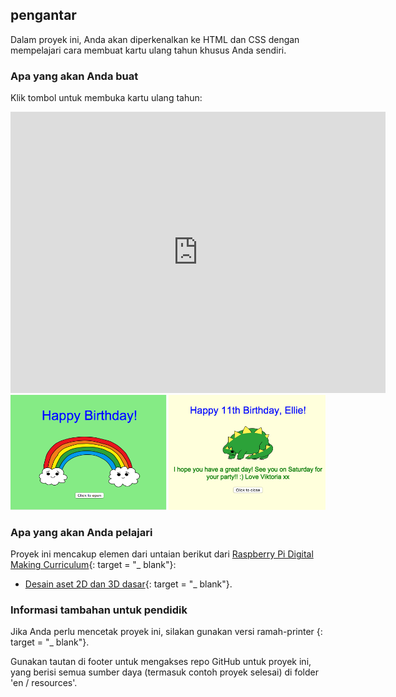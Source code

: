 ## pengantar

Dalam proyek ini, Anda akan diperkenalkan ke HTML dan CSS dengan mempelajari cara membuat kartu ulang tahun khusus Anda sendiri.

### Apa yang akan Anda buat

Klik tombol untuk membuka kartu ulang tahun:

<div class="trinket">
  <iframe src="https://trinket.io/embed/html/e996dc0380?outputOnly=true&start=result" width="600" height="450" frameborder="0" marginwidth="0" marginheight="0" allowfullscreen>
  </iframe>
  <img src="images/birthday-final.png">
</div>

### Apa yang akan Anda pelajari

Proyek ini mencakup elemen dari untaian berikut dari [Raspberry Pi Digital Making Curriculum](http://rpf.io/curriculum){: target = "_ blank"}:

+ [Desain aset 2D dan 3D dasar](https://www.raspberrypi.org/curriculum/design/creator){: target = "_ blank"}.

### Informasi tambahan untuk pendidik

Jika Anda perlu mencetak proyek ini, silakan gunakan versi ramah-printer [](https://projects.raspberrypi.org/en/projects/happy-birthday/print){: target = "_ blank"}.

Gunakan tautan di footer untuk mengakses repo GitHub untuk proyek ini, yang berisi semua sumber daya (termasuk contoh proyek selesai) di folder 'en / resources'.